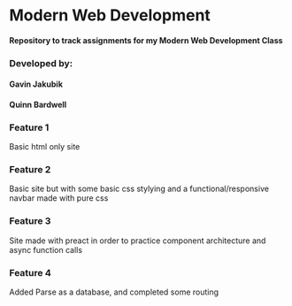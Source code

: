 # Modern Web Development
#### Repository to track assignments for my Modern Web Development Class

### Developed by:
#### Gavin Jakubik
#### Quinn Bardwell

### Feature 1
Basic html only site

### Feature 2
Basic site but with some basic css stylying and a functional/responsive navbar made with pure css

### Feature 3
Site made with preact in order to practice component architecture and async function calls

### Feature 4 
Added Parse as a database, and completed some routing